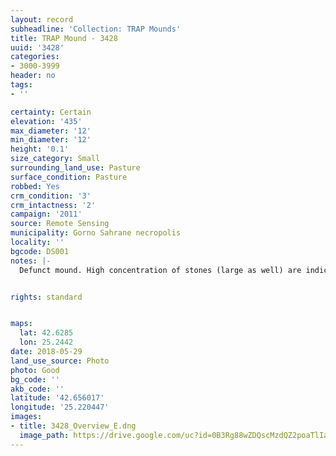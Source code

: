 ```yaml
---
layout: record
subheadline: 'Collection: TRAP Mounds'
title: TRAP Mound - 3428
uuid: '3428'
categories:
- 3000-3999
header: no
tags:
- ''

certainty: Certain
elevation: '435'
max_diameter: '12'
min_diameter: '12'
height: '0.1'
size_category: Small
surrounding_land_use: Pasture
surface_condition: Pasture
robbed: Yes
crm_condition: '3'
crm_intactness: '2'
campaign: '2011'
source: Remote Sensing
municipality: Gorno Sahrane necropolis
locality: ''
bgcode: DS001
notes: |-
  Defunct mound. High concentration of stones (large as well) are indicative of former presence of larger mound. Also some robbers' trench's confirming this, bu still hard to determine whether site is truly a mound or not.


rights: standard


maps:
  lat: 42.6285
  lon: 25.2442
date: 2018-05-29
land_use_source: Photo
photo: Good
bg_code: ''
akb_code: ''
latitude: '42.656017'
longitude: '25.220447'
images:
- title: 3428_Overview_E.dng
  image_path: https://drive.google.com/uc?id=0B3Rg88wZDQscMzdQZ2poaTlIanM
---
```

